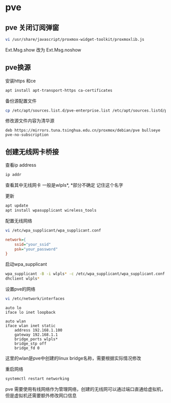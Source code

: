 # pve

## pve 关闭订阅弹窗

```bash
vi /usr/share/javascript/proxmox-widget-toolkit/proxmoxlib.js
```

Ext.Msg.show 改为 Ext.Msg.noshow

## pve换源

安装https 和ce 

```bash
apt install apt-transport-https ca-certificates
```

备份源配置文件
```bash
cp /etc/apt/sources.list.d/pve-enterprise.list /etc/apt/sources.listd/pve-enterprise.list.bak
```

修改源文件内容为清华源
```properties
deb https://mirrors.tuna.tsinghua.edu.cn/proxmox/debian/pve bullseye pve-no-subscription
```



## 创建无线网卡桥接

查看ip address

```bash
ip addr
```

查看其中无线网卡 一般是wlpls*, *部分不确定 记住这个名字

更新 
```bash
apt update
apt install wpasupplicant wireless_tools
```

配置无线网络
```bash
vi /etc/wpa_supplicant/wpa_supplicant.conf
```

```ini
network={
    ssid="your_ssid"
    psk="your_password"
}
```

启动wpa_supplicant
```bash
wpa_supplicant -B -i wlpls* -c /etc/wpa_supplicant/wpa_supplicant.conf
dhclient wlpls*
```

设置pve的网络

```bash
vi /etc/network/interfaces
```

```properties
auto lo
iface lo inet loopback

auto wlan
iface wlan inet static
    address 192.168.1.100
    gateway 192.168.1.1
    bridge_ports wlpls*
    bridge_stp off
    bridge_fd 0
```
这里的wlan是pve中创建的linux bridge名称，需要根据实际情况修改

重启网络

```bash
systemctl restart networking
```

pve 需要使用有线网络作为管理网络，创建的无线网可以通过端口直通给虚拟机，但是虚拟机还需要额外修改网口信息

